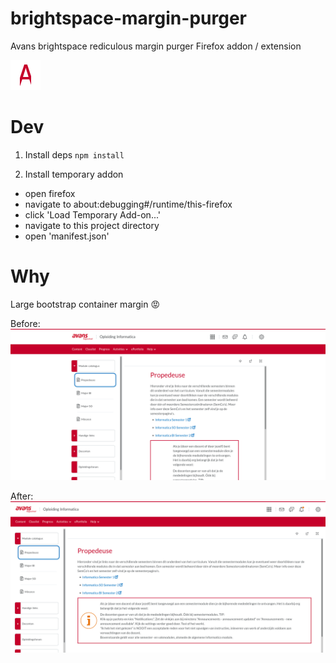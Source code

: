 # brightspace-margin-purger

Avans brightspace rediculous margin purger Firefox addon / extension

![Avans Brightspace Margin Purger Icon](./icons/bmp-48.png "Avans Brightspace Margin Purger")

# Dev

1. Install deps
   `npm install`

2. Install temporary addon

- open firefox
- navigate to about:debugging#/runtime/this-firefox
- click 'Load Temporary Add-on...'
- navigate to this project directory
- open 'manifest.json'

# Why

Large bootstrap container margin :rage:

Before:
![Before picture](./assets/before.png)

After:
![After picture](./assets/after.png)
